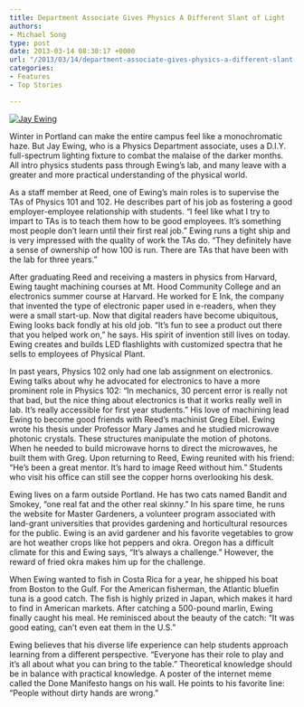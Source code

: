 ```yaml
---
title: Department Associate Gives Physics A Different Slant of Light
authors:
- Michael Song
type: post
date: 2013-03-14 08:30:17 +0000
url: "/2013/03/14/department-associate-gives-physics-a-different-slant-of-light/"
categories:
- Features
- Top Stories

---
```

[<img class="aligncenter size-full wp-image-2162" alt="Jay Ewing" src="https://i1.wp.com/www.reedquest.org/wp-content/uploads/2013/03/jay-ewing_web.jpg?resize=770%2C513" data-recalc-dims="1" />][1]

Winter in Portland can make the entire campus feel like a monochromatic haze. But Jay Ewing, who is a Physics Department associate, uses a D.I.Y. full-spectrum lighting fixture to combat the malaise of the darker months. All intro physics students pass through Ewing&#8217;s lab, and many leave with a greater and more practical understanding of the physical world.

As a staff member at Reed, one of Ewing&#8217;s main roles is to supervise the TAs of Physics 101 and 102. He describes part of his job as fostering a good employer-employee relationship with students. “I feel like what I try to impart to TAs is to teach them how to be good employees. It&#8217;s something most people don&#8217;t learn until their first real job.&#8221; Ewing runs a tight ship and is very impressed with the quality of work the TAs do. &#8220;They definitely have a sense of ownership of how 100 is run. There are TAs that have been with the lab for three years.&#8221;

After graduating Reed and receiving a masters in physics from Harvard, Ewing taught machining courses at Mt. Hood Community College and an electronics summer course at Harvard. He worked for E Ink, the company that invented the type of electronic paper used in e-readers, when they were a small start-up. Now that digital readers have become ubiquitous, Ewing looks back fondly at his old job. “It&#8217;s fun to see a product out there that you helped work on,&#8221; he says. His spirit of invention still lives on today. Ewing creates and builds LED flashlights with customized spectra that he sells to employees of Physical Plant.

In past years, Physics 102 only had one lab assignment on electronics. Ewing talks about why he advocated for electronics to have a more prominent role in Physics 102: &#8220;In mechanics, 30 percent error is really not that bad, but the nice thing about electronics is that it works really well in lab. It&#8217;s really accessible for first year students.&#8221; His love of machining lead Ewing to become good friends with Reed&#8217;s machinist Greg Eibel. Ewing wrote his thesis under Professor Mary James and he studied microwave photonic crystals. These structures manipulate the motion of photons. When he needed to build microwave horns to direct the microwaves, he built them with Greg. Upon returning to Reed, Ewing reunited with his friend: &#8220;He&#8217;s been a great mentor. It&#8217;s hard to image Reed without him.&#8221; Students who visit his office can still see the copper horns overlooking his desk.

Ewing lives on a farm outside Portland. He has two cats named Bandit and Smokey, &#8220;one real fat and the other real skinny.&#8221; In his spare time, he runs the website for Master Gardeners, a volunteer program associated with land-grant universities that provides gardening and horticultural resources for the public. Ewing is an avid gardener and his favorite vegetables to grow are hot weather crops like hot peppers and okra. Oregon has a difficult climate for this and Ewing says, “It&#8217;s always a challenge.&#8221; However, the reward of fried okra makes him up for the challenge.

When Ewing wanted to fish in Costa Rica for a year, he shipped his boat from Boston to the Gulf. For the American fisherman, the Atlantic bluefin tuna is a good catch. The fish is highly prized in Japan, which makes it hard to find in American markets. After catching a 500-pound marlin, Ewing finally caught his meal. He reminisced about the beauty of the catch: &#8220;It was good eating, can&#8217;t even eat them in the U.S.&#8221;

Ewing believes that his diverse life experience can help students approach learning from a different perspective. &#8220;Everyone has their role to play and it&#8217;s all about what you can bring to the table.&#8221; Theoretical knowledge should be in balance with practical knowledge. A poster of the internet meme called the Done Manifesto hangs on his wall. He points to his favorite line: &#8220;People without dirty hands are wrong.&#8221;

 [1]: https://i1.wp.com/www.reedquest.org/wp-content/uploads/2013/03/jay-ewing_web.jpg